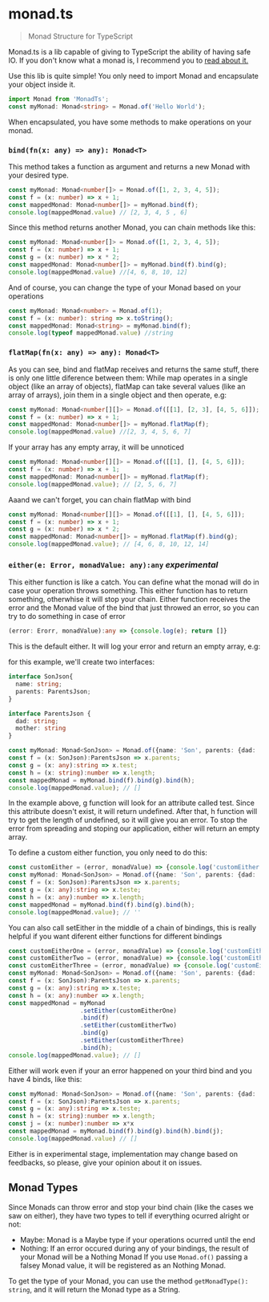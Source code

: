 # monad.ts
> Monad Structure for TypeScript

Monad.ts is a lib capable of giving to TypeScript the ability of having safe IO.
If you don't know what a monad is, I recommend you to [read about it.](https://medium.com/javascript-scene/javascript-monads-made-simple-7856be57bfe8)

Use this lib is quite simple! You only need to import Monad and encapsulate your object inside it.

```typescript
import Monad from 'MonadTs';
const myMonad: Monad<string> = Monad.of('Hello World');
```

When encapsulated, you have some methods to make operations on your monad.

### ```bind(fn(x: any) => any): Monad<T>```

This method takes a function as argument and returns a new Monad with your desired type.

```typescript
const myMonad: Monad<number[]> = Monad.of([1, 2, 3, 4, 5]);
const f = (x: number) => x + 1;
const mappedMonad: Monad<number[]> = myMonad.bind(f);
console.log(mappedMonad.value) // [2, 3, 4, 5 , 6]
```

Since this method returns another Monad, you can chain methods like this:
```typescript
const myMonad: Monad<number[]> = Monad.of([1, 2, 3, 4, 5]);
const f = (x: number) => x + 1;
const g = (x: number) => x * 2;
const mappedMonad: Monad<number[]> = myMonad.bind(f).bind(g);
console.log(mappedMonad.value) //[4, 6, 8, 10, 12]
```

And of course, you can change the type of your Monad based on your operations
```typescript
const myMonad: Monad<number> = Monad.of(1);
const f = (x: number): string => x.toString();
const mappedMonad: Monad<string> = myMonad.bind(f);
console.log(typeof mappedMonad.value) //string
```

### ```flatMap(fn(x: any) => any): Monad<T>```
As you can see, bind and flatMap receives and returns the same stuff, there is only one little diference between them: While map
operates in a single object (like an array of objects), flatMap can take several values (like an array of arrays), join them in a 
single object and then operate, e.g:

```typescript
const myMonad: Monad<number[][]> = Monad.of([[1], [2, 3], [4, 5, 6]]);
const f = (x: number) => x + 1;
const mappedMonad: Monad<number[]> = myMonad.flatMap(f);
console.log(mappedMonad.value) //[2, 3, 4, 5, 6, 7]
```

If your array has any empty array, it will be unnoticed
```typescript
const myMonad: Monad<number[][]> = Monad.of([[1], [], [4, 5, 6]]);
const f = (x: number) => x + 1;
const mappedMonad: Monad<number[]> = myMonad.flatMap(f);
console.log(mappedMonad.value); // [2, 5, 6, 7]
```

Aaand we can't forget, you can chain flatMap with bind
```typescript
const myMonad: Monad<number[][]> = Monad.of([[1], [], [4, 5, 6]]);
const f = (x: number) => x + 1;
const g = (x: number) => x * 2;
const mappedMonad: Monad<number[]> = myMonad.flatMap(f).bind(g);
console.log(mappedMonad.value); // [4, 6, 8, 10, 12, 14]
```

### ```either(e: Error, monadValue: any):any``` _experimental_
This either function is like a catch. You can define what the monad will do in case your operation throws something. This either function has to return something, otherwhise it will stop your chain.
Either function receives the error and the Monad value of the bind that just throwed an error, so you can try to do something in case of error

```typescript
(error: Erorr, monadValue):any => {console.log(e); return []}
```
This is the default either. It will log your error and return an empty array, e.g:

for this example, we'll create two interfaces:
```typescript
interface SonJson{ 
  name: string;
  parents: ParentsJson;
}

interface ParentsJson {
  dad: string;
  mother: string
}
```

```typescript
const myMonad: Monad<SonJson> = Monad.of({name: 'Son', parents: {dad: 'Dad', mother:'Mother'}});
const f = (x: SonJson):ParentsJson => x.parents;
const g = (x: any):string => x.test;
const h = (x: string):number => x.length;
const mappedMonad = myMonad.bind(f).bind(g).bind(h);
console.log(mappedMonad.value); // []
```
In the example above, g function will look for an attribute called test. Since this attribute doesn't exist, it will return undefined. After that, h function will try to get the length of undefined, so it will give you an error. To stop the error from spreading and stoping our application, either will return an empty array.

To define a custom either function, you only need to do this:
```typescript
const customEither = (error, monadValue) => {console.log('customEither'); return ''};
const myMonad: Monad<SonJson> = Monad.of({name: 'Son', parents: {dad: 'Dad', mother:'Mother'}}).setEither(customEither);
const f = (x: SonJson):ParentsJson => x.parents;
const g = (x: any):string => x.teste;
const h = (x: any):number => x.length;
const mappedMonad = myMonad.bind(f).bind(g).bind(h);
console.log(mappedMonad.value); // ''
```

You can also call setEither in the middle of a chain of bindings, this is really helpful if you want diferent either functions for different bindings
```typescript
const customEitherOne = (error, monadValue) => {console.log('customEitherOne'); return ''};
const customEitherTwo = (error, monadValue) => {console.log('customEitherTwo'); return ''};
const customEitherThree = (error, monadValue) => {console.log('customEitherThree'); return []};
const myMonad: Monad<SonJson> = Monad.of({name: 'Son', parents: {dad: 'Dad', mother:'Mother'}}).setEither(customEither);
const f = (x: SonJson):ParentsJson => x.parents;
const g = (x: any):string => x.teste;
const h = (x: any):number => x.length;
const mappedMonad = myMonad
                    .setEither(customEitherOne)
                    .bind(f)
                    .setEither(customEitherTwo)
                    .bind(g)
                    .setEither(customEitherThree)
                    .bind(h);
console.log(mappedMonad.value); // []
```

Either will work even if your an error happened on your third bind and you have 4 binds, like this:
```typescript
const myMonad: Monad<SonJson> = Monad.of({name: 'Son', parents: {dad: 'Dad', mother:'Mother'}});
const f = (x: SonJson):ParentsJson => x.parents;
const g = (x: any):string => x.teste;
const h = (x: string):number => x.length;
const j = (x: number):number => x*x
const mappedMonad = myMonad.bind(f).bind(g).bind(h).bind(j);
console.log(mappedMonad.value) // []
```

Either is in experimental stage, implementation may change based on feedbacks, so please, give your opinion about it on issues.

## Monad Types
Since Monads can throw error and stop your bind chain (like the cases we saw on either), they have two types to tell if everything ocurred alright or not:
- Maybe: Monad is a Maybe type if your operations ocurred until the end
- Nothing: If an error occured during any of your bindings, the result of your Monad will be a Nothing Monad
If you use `Monad.of()` passing a falsey Monad value, it will be registered as an Nothing Monad.

To get the type of your Monad, you can use the method `getMonadType(): string`, and it will return the Monad type as a String.